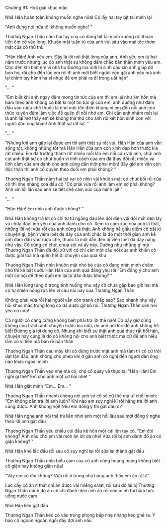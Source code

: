 




Chương 91: Hoá giải khúc mắc


Nhã Hân hoàn toàn không muốn nghe nữa! Cô lấy hai tay bịt tai mình lại

"Anh đừng nói nữa tôi không muốn nghe! "

Thương Ngạn Thần cầm hai tay của cô đang bịt tại mình xuống rồi thuận tiện ôm cô vào lòng. Khuôn mặt tuấn tú của anh vùi sâu vào mái tóc thơm mát của cô thủ thỉ:

"Hân Hân! Anh yêu em. Đây là lời nói thật lòng của anh. Anh yêu em từ hai năm trước nhưng lúc đó anh thật sự không dám chắc bản thân mình yêu em. Cho đến khi biết em vì nhà họ Đường mà mới hi sinh cầu xin anh giúp đỡ bọn họ, rồi cho đến lúc em rời đi anh mới biết người con gái anh yêu mà anh lại chính tay hành hạ sỉ nhục để em phải ra đi trong uất hận"

"... "

"Em biết khi anh ngày đêm mong tin tức của em thì em lại như âm hồn mà bám theo anh không có bất kì một tin tức gì của em, anh dường như đâm đầu vào rượu chè thuốc lá như một tên điên khùng vì em đến nỗi anh còn thức xuyên đêm làm việc để quên đi nỗi nhớ em. Chỉ cần anh nhắm mắt lại là anh lại mơ thấy em sẽ không tha thứ cho anh rồi kết hôn sinh con với người đàn ông khác! Anh thật sự rất sợ. "

"... "

"Nhưng khi anh gặp lại được em thì anh thật sự rất vui. Hân Hân của anh vẫn sống tốt, không những tốt mà Hân Hân của anh còn xinh đẹp hơn trước kia rất nhiều. Em đã trưởng thành rất nhiều mỗi lần em nổi cáu với anh, chửi anh cút anh thật sự có chút buồn vì tính cách của em đã thay đổi rất nhiều và tình cảm của em dành cho anh cũng dần một phai mòn! Bây giờ em vẫn còn độc thân thì anh có quyền theo đuổi em phải không? "

Thương Ngạn Thần nắm hai bả vai cô nhìn vài khuôn mặt có chút bối rối của cô thì nhẹ nhàng xoa đầu cô "Có phải vừa rồi anh làm em sợ phải không? Anh xin lỗi lần sau anh sẽ tiết chế cảm xúc của mình lại! "

"... "

"Hân Hân! Em nhìn anh được không? "

Nhã Hân không trả lời cô chỉ từ từ ngẩng đầu lên đối diện với đôi mắt đen láy và chứa đầy tình yêu của anh dành cho cô. Xem ra cảm xúc của anh là thật, những lời nói vừa rồi của anh cũng là thật. Anh không hề giấu diếm cô bất kì chuyện gì, bệnh viêm loét dạ dày của anh chắc là do một thời gian anh kể anh đâm đầu vào rượu chè, thuốc lá mới dẫn đến bị viên loét dạ dày nặng như vậy. Cô cũng có chút chua sót và áy náy. Dường như những gì mà Thương Ngạn Thần đã đối xử với cô chỉ cần một câu nói của anh khiến cô được giải toả mà quên hết đi chuyện của quá khứ

Thương Ngạn Thần nhìn khuôn mặt nhỏ bé của cô đang nhìn mình chăm chú thì kẽ bật cười. Hân Hân của anh quá đáng yêu rồi "Em đồng ý cho anh một cơ hội để theo đuổi em lại từ đầu được không? "

Nhã Hân lúng túng ở trong tình huống như vậy cô chưa gặp bao giờ hai má cô tự nhiên nóng rực lên vì câu nói này của Thương Ngạn Thần

Không phải vừa rồi hai người vẫn còn tranh chấp sao? Sao nhanh như vậy nỗi khúc mắc trong lòng cô đã được gỡ bỏ rồi. Thương Ngạn Thần còn nói yêu cô nữa!

Cả người cô căng cứng không biết phải trả lời thế nào! Cô bây giờ cũng không còn trách anh chuyện trước kia nữa, do anh nói lúc đó anh không hề biết Đường gia lợi dụng cô. Nhưng khi biết sự thật anh quả thực rất hối hận, chuyện này cũng là do cô không nói cho anh biết trước mà cứ để anh hiểu lầm cô vì tiền mà bán rẻ bản thân

Thương Ngạn Thân cau mày khi cô đứng trước mặt anh mà tâm trí cô cứ trôi dạt tận đâu, anh không cho phép khi ở gần anh cô nghĩ đến người đàn ông nào khác ngoài mình

Thương Ngạn Thần véo nhẹ má cô, cho cô quay về thực tại "Hân Hân! Em nghĩ gì thế? Em cho anh một cơ hội nhé! "

Nhã Hân giật mình "Em... Em... "

Thương Ngạn Thần nhanh chóng nói anh sợ cô sẽ cứ thế mà từ chối mình: "Em không cần trả lời anh luôn? Khi nào em suy nghĩ kĩ ròi hẵng trả lời anh cũng được. Anh không vội! Nếu em đồng ý thì gật đầu đi"

Nhã Hân nghe anh nói thế thì liền nhìn anh một hồi lâu sau mới đồng ý nghe theo lời anh gật đầu

Thương Ngạn Thần yêu chiều cúi đầu kẽ hôn một cái lên tay cô. "Em đói không? Anh nấu cho em vài món ăn lót dạ nhé! Vừa rồi bị anh dành đồ ăn có giận không? "

Nhã Hân khẽ lắc đầu rồi sau cô suy nghĩ lại rồi sửa lại thành gật đầu

Thương Ngạn Thần nhìn biểu cảm của cô anh cũng hoang mang không biết cô giận hay không giận nữa!

"Vậy em có đói không? Vừa rồi ở trong nhà hàng anh thấy em ăn rất ít"

Lúc đấy cô ăn ít thật chỉ ăn được vài miếng salat, rồi sau đó lại bị Thương Ngạn Thần dành đồ ăn cô chỉ đành nhìn anh ăn rồi còn mình thì hậm hực uống nước cam

Nhã Hân liền gật đầu

Thương Ngạn Thần kéo cô vào trong phòng bếp nhẹ nhàng kéo ghế ra. Ý bảo cô ngoan ngoãn ngồi đây đợi anh nấu




